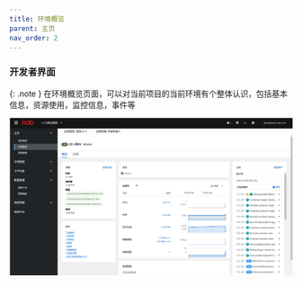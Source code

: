 ```yaml
---
title: 环境概览
parent: 主页
nav_order: 2
---
```


### 开发者界面

{: .note }
在环境概览页面，可以对当前项目的当前环境有个整体认识，包括基本信息，资源使用，监控信息，事件等

![](imgs/env.gif)
